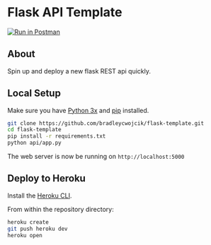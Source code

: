 # Flask API Template

[![Run in Postman](https://run.pstmn.io/button.svg)](https://app.getpostman.com/run-collection/b6e816cf534bbe741de7)

## About

Spin up and deploy a new flask REST api quickly.

## Local Setup

Make sure you have [Python 3x](https://www.python.org/) and [pip](https://pip.pypa.io/en/stable/installing/) installed.

```bash
git clone https://github.com/bradleycwojcik/flask-template.git
cd flask-template
pip install -r requirements.txt
python api/app.py
```

The web server is now be running on `http://localhost:5000`

## Deploy to Heroku

Install the [Heroku CLI](https://devcenter.heroku.com/articles/heroku-cli).

From within the repository directory:

```bash
heroku create
git push heroku dev
heroku open
```
